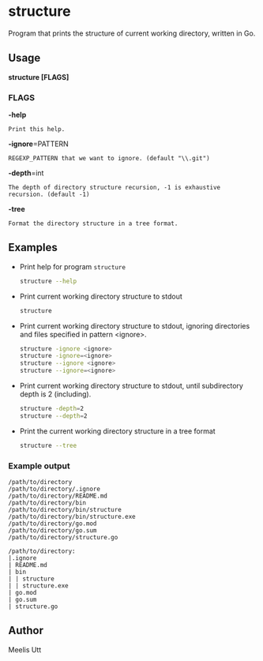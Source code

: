 # structure

Program that prints the structure of current working directory, written in Go.

## Usage

**structure [FLAGS]**

### FLAGS

**-help**

    Print this help.

**-ignore**=PATTERN

    REGEXP_PATTERN that we want to ignore. (default "\\.git")

**-depth**=int

    The depth of directory structure recursion, -1 is exhaustive recursion. (default -1)

**-tree**

    Format the directory structure in a tree format.


## Examples

* Print help for program `structure`
    ```sh
    structure --help
    ```
* Print current working directory structure to stdout
    ```sh
    structure
    ```
* Print current working directory structure to stdout, ignoring directories and files specified in pattern \<ignore>.
    ```sh
    structure -ignore <ignore>
    structure -ignore=<ignore>
    structure --ignore <ignore>
    structure --ignore=<ignore>
    ```
* Print current working directory structure to stdout, until subdirectory depth is 2 (including).
    ```sh
    structure -depth=2
    structure --depth=2
    ```
* Print the current working directory structure in a tree format
    ```sh
    structure --tree
    ```

### Example output

```
/path/to/directory
/path/to/directory/.ignore
/path/to/directory/README.md
/path/to/directory/bin
/path/to/directory/bin/structure
/path/to/directory/bin/structure.exe
/path/to/directory/go.mod
/path/to/directory/go.sum
/path/to/directory/structure.go
```

```
/path/to/directory:
|.ignore
| README.md
| bin
| | structure
| | structure.exe
| go.mod
| go.sum
| structure.go
```

## Author

Meelis Utt
